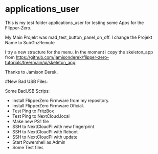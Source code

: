 # applications_user
This is my test folder applications_user for testing some Apps for the Flipper-Zero.

My Main Projekt was mad_test_button_panel_on_off.
I change the Projekt Name to SubGhzRemote

I try a new structure for the menu.
In the moment i copy the skeleton_app from https://github.com/jamisonderek/flipper-zero-tutorials/tree/main/ui/skeleton_app

Thanks to Jamison Derek.

#New Bad USB Files:

Some BadUSB Scrips:

- Install FlipperZero Firmware from my repository.
- Install FlipperZero Firmware Oficial.
- Test Ping to FritzBox
- Test Ping to NextCloud.local
- Make new PS1 file
- SSH to NextCloudPi with new fingerprint
- SSH to NextCloudPi with Reboot
- SSH to NextCloudPi with update
- Start Powershell as Admin
- Some Test files

